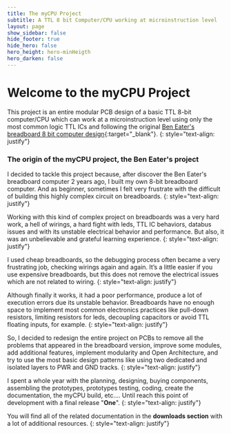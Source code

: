 ```yaml
---
title: The myCPU Project
subtitle: A TTL 8 bit Computer/CPU working at microinstruction level
layout: page
show_sidebar: false
hide_footer: true
hide_hero: false
hero_height: hero-minHeigth
hero_darken: false
---
```


# Welcome to the myCPU Project
This project is an entire modular PCB design of a basic TTL 8-bit computer/CPU which can work at a microinstruction level using only the most common logic TTL ICs and following the original [Ben Eater's breadboard 8 bit computer design](https://eater.net/8bit/){:target="_blank"}.
{: style="text-align: justify"}

### The origin of the myCPU project, the Ben Eater's project

I decided to tackle this project because, after discover the Ben Eater's breadboard computer 2 years ago,  I built my own 8-bit breadboard computer. And as beginner, sometimes I felt very frustrate with the difficult of building this highly complex circuit on breadboards.
{: style="text-align: justify"}

Working with this kind of complex project on breadboards was a very hard work, a hell of wirings, a hard fight with leds, TTL IC behaviors, databus issues and with its unstable electrical behavior and performance. But also, it was an unbelievable and grateful learning experience.
{: style="text-align: justify"}

I used cheap breadboards, so the debugging process often became a very frustrating job, checking wirings again and again. It’s a little easier if you use expensive breadboards, but this does not remove the electrical issues which are not related to wiring.
{: style="text-align: justify"}

Although finally it works, it had a poor performance, produce a lot of execution errors due its unstable behavior. Breadboards have no enough space to implement most common electronics practices like pull-down resistors, limiting resistors for  leds, decoupling capacitors or avoid TTL floating inputs, for example.
{: style="text-align: justify"}

So, I decided to redesign the entire project on PCBs to remove all the problems that appeared in the breadboard version, improve some modules, add additional features, implement modularity and Open Architecture, and try to use the most basic design patterns like using two dedicated and isolated layers to PWR and GND tracks.
{: style="text-align: justify"}

I spent a whole year with the planning, designing, buying components, assembling the prototypes, prototypes testing, coding, create the documentation,  the myCPU build,  etc.… Until reach this point of development with a final release "<strong>One</strong>".
{: style="text-align: justify"}

You will find all of the related documentation in the <strong>downloads section</strong> with a lot of additional resources.
{: style="text-align: justify"}
